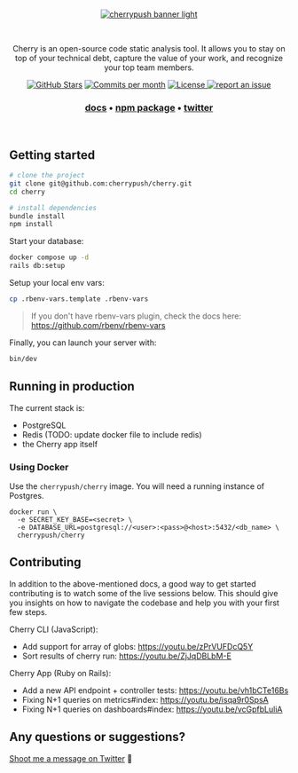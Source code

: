 <br />
<p align="center">
  <a href="https://cherrypush.com/" target="_blank">
    <img src="./app/assets/images/cherrypush_banner_light.png" alt="cherrypush banner light">
  </a>
</p>
<br />

<p align="center">
Cherry is an open-source code static analysis tool. It allows you to stay on top of your technical debt, capture the value of your work, and recognize your top team members.
</p>

<p align="center">
<a href="https://github.com/cherrypush/cherrypush.com/stargazers"><img src="https://img.shields.io/github/stars/cherrypush/cherrypush.com" alt="GitHub Stars"></a>
</a>
<a href="https://github.com/cherrypush/cherrypush.com/pulse"><img src="https://img.shields.io/github/commit-activity/m/cherrypush/cherrypush.com" alt="Commits per month"></a>
<!-- <a href="https://docs.typebot.io/self-hosting/docker">
<img src="https://img.shields.io/docker/pulls/fwuensche/cherry">
</a> -->
<a href="https://github.com/cherrypush/cherrypush.com/blob/main/LICENSE"><img src="https://img.shields.io/badge/license-AGPLv3-purple" alt="License">
<a href="https://github.com/cherrypush/cherrypush.com/issues/new"><img src="https://img.shields.io/badge/report an issue-GitHub-%231F80C0" alt="report an issue"></a>
<!-- <a href="https://github.com/cherrypush/cherrypush.com/discussions/new?category=q-a"><img src="https://img.shields.io/badge/Ask a question-Github-%231F80C0" alt="Ask a question"></a> -->
</p>

<h3 align="center">
  <b><a href="https://cherrypush.com/docs">docs</a></b>
  •
  <b><a href="https://www.npmjs.com/package/cherrypush">npm package</a></b>
  •
  <b><a href="https://twitter.com/intent/user?screen_name=fwuensche">twitter</a></b>
</h3>

<br />

## Getting started

```sh
# clone the project
git clone git@github.com:cherrypush/cherry.git
cd cherry

# install dependencies
bundle install
npm install
```

Start your database:

```sh
docker compose up -d
rails db:setup
```

Setup your local env vars:

```sh
cp .rbenv-vars.template .rbenv-vars
```

> If you don't have rbenv-vars plugin, check the docs here: https://github.com/rbenv/rbenv-vars

Finally, you can launch your server with:

```sh
bin/dev
```

## Running in production

The current stack is:

- PostgreSQL
- Redis (TODO: update docker file to include redis)
- the Cherry app itself

### Using Docker

Use the `cherrypush/cherry` image. You will need a running instance of Postgres.

```
docker run \
  -e SECRET_KEY_BASE=<secret> \
  -e DATABASE_URL=postgresql://<user>:<pass>@<host>:5432/<db_name> \
  cherrypush/cherry
```

## Contributing

In addition to the above-mentioned docs, a good way to get started contributing is to watch some of the live sessions
below. This should give you insights on how to navigate the codebase and help you with your first few steps.

Cherry CLI (JavaScript):

- Add support for array of globs: https://youtu.be/zPrVUFDcQ5Y
- Sort results of cherry run: https://youtu.be/ZjJqDBLbM-E

Cherry App (Ruby on Rails):

- Add a new API endpoint + controller tests: https://youtu.be/vh1bCTe16Bs
- Fixing N+1 queries on metrics#index: https://youtu.be/isqa9r0SpsA
- Fixing N+1 queries on dashboards#index: https://youtu.be/vcGpfbLuliA

## Any questions or suggestions?

[Shoot me a message on Twitter](https://twitter.com/messages/compose?recipient_id=38940653) 🤠
